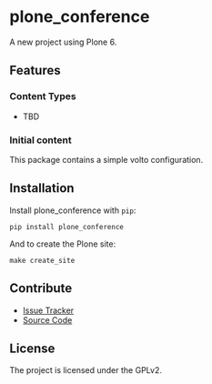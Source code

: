 # plone_conference

A new project using Plone 6.

## Features

### Content Types

- TBD

### Initial content

This package contains a simple volto configuration.

Installation
------------

Install plone_conference with `pip`:

```shell
pip install plone_conference
```
And to create the Plone site:

```shell
make create_site
```

## Contribute

- [Issue Tracker](https://github.com/steffenri/plone-conference/issues)
- [Source Code](https://github.com/steffenri/plone-conference/)

## License

The project is licensed under the GPLv2.
